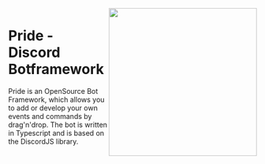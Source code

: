 <img align="right" src="https://get.sebb.li/files/PrideBotLogo.png" height="300px" />

# Pride - Discord Botframework

Pride is an OpenSource Bot Framework, which allows you to add or develop your own events and commands by drag'n'drop. 
The bot is written in Typescript and is based on the DiscordJS library. 

